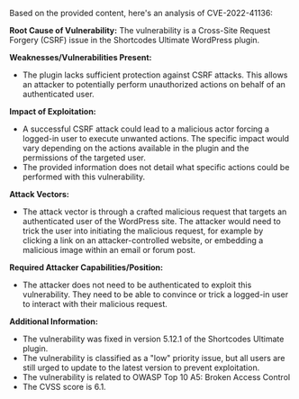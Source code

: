 Based on the provided content, here's an analysis of CVE-2022-41136:

**Root Cause of Vulnerability:**
The vulnerability is a Cross-Site Request Forgery (CSRF) issue in the Shortcodes Ultimate WordPress plugin.

**Weaknesses/Vulnerabilities Present:**
- The plugin lacks sufficient protection against CSRF attacks. This allows an attacker to potentially perform unauthorized actions on behalf of an authenticated user.

**Impact of Exploitation:**
- A successful CSRF attack could lead to a malicious actor forcing a logged-in user to execute unwanted actions. The specific impact would vary depending on the actions available in the plugin and the permissions of the targeted user. 
- The provided information does not detail what specific actions could be performed with this vulnerability.

**Attack Vectors:**
- The attack vector is through a crafted malicious request that targets an authenticated user of the WordPress site. The attacker would need to trick the user into initiating the malicious request, for example by clicking a link on an attacker-controlled website, or embedding a malicious image within an email or forum post.

**Required Attacker Capabilities/Position:**
- The attacker does not need to be authenticated to exploit this vulnerability. They need to be able to convince or trick a logged-in user to interact with their malicious request.

**Additional Information:**
- The vulnerability was fixed in version 5.12.1 of the Shortcodes Ultimate plugin.
- The vulnerability is classified as a "low" priority issue, but all users are still urged to update to the latest version to prevent exploitation.
- The vulnerability is related to OWASP Top 10 A5: Broken Access Control
- The CVSS score is 6.1.